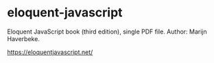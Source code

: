 # eloquent-javascript

Eloquent JavaScript book (third edition), single PDF file.
Author: Marijn Haverbeke.

https://eloquentjavascript.net/
